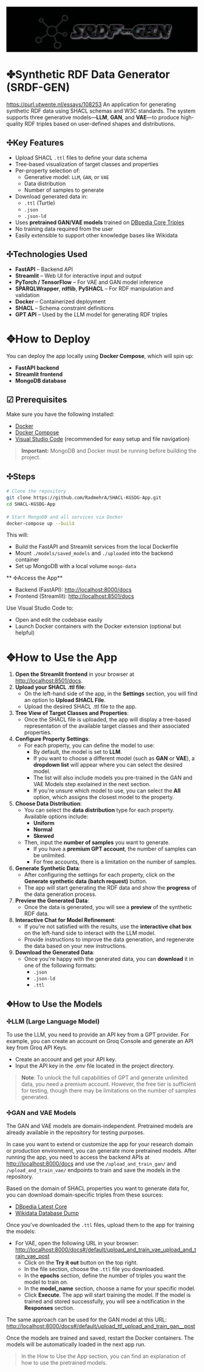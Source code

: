![App Screenshot](image.jpg)
# ✤Synthetic RDF Data Generator (SRDF-GEN)
https://purl.utwente.nl/essays/108253
An application for generating synthetic RDF data using SHACL schemas and W3C standards. 
The system supports three generative models—**LLM**, **GAN**, and **VAE**—to produce high-quality RDF triples based on user-defined shapes and distributions.

## ✣Key Features

- Upload SHACL `.ttl` files to define your data schema
- Tree-based visualization of target classes and properties
- Per-property selection of:
  - Generative model: `LLM`, `GAN`, or `VAE`
  - Data distribution
  - Number of samples to generate
- Download generated data in:
  - `.ttl` (Turtle)
  - `.json`
  - `.json-ld`
- Uses **pretrained GAN/VAE models** trained on [DBpedia Core Triples](https://databus.dbpedia.org/dbpedia/collections/latest-core)
- No training data required from the user
- Easily extensible to support other knowledge bases like Wikidata

## ✣Technologies Used

- **FastAPI** – Backend API
- **Streamlit** – Web UI for interactive input and output
- **PyTorch / TensorFlow** – For VAE and GAN model inference
- **SPARQLWrapper**, **rdflib**, **PySHACL** – For RDF manipulation and validation
- **Docker** – Containerized deployment
- **SHACL** – Schema constraint definitions
- **GPT API** – Used by the LLM model for generating RDF triples

# ✥How to Deploy

You can deploy the app locally using **Docker Compose**, which will spin up:

- **FastAPI backend**
- **Streamlit frontend**
- **MongoDB database**

## ☑︎ Prerequisites

Make sure you have the following installed:

- [Docker](https://docs.docker.com/get-docker/)
- [Docker Compose](https://docs.docker.com/compose/install/)
- [Visual Studio Code](https://code.visualstudio.com/) (recommended for easy setup and file navigation)

> **Important:** MongoDB and Docker must be running before building the project.

## ✣Steps

```bash
# Clone the repository
git clone https://github.com/RadmehrA/SHACL-KGSDG-App.git
cd SHACL-KGSDG-App

# Start MongoDB and all services via Docker
docker-compose up --build
```

This will:

- Build the FastAPI and Streamlit services from the local Dockerfile
- Mount `./models/saved_models` and `./uploaded` into the backend container
- Set up MongoDB with a local volume `mongo-data`

** ✣Access the App**
- Backend (FastAPI): [http://localhost:8000/docs](http://localhost:8000/docs)
- Frontend (Streamlit): [http://localhost:8501/docs](http://localhost:8501/docs)

Use Visual Studio Code to:

- Open and edit the codebase easily
- Launch Docker containers with the Docker extension (optional but helpful)

# ✥How to Use the App

1. **Open the Streamlit frontend** in your browser at [http://localhost:8501/docs](http://localhost:8501/docs).
2. **Upload your SHACL .ttl file**:
   - On the left-hand side of the app, in the **Settings** section, you will find an option to **Upload SHACL File**.
   - Upload the desired SHACL .ttl file to the app.
3. **Tree View of Target Classes and Properties**:
   - Once the SHACL file is uploaded, the app will display a tree-based representation of the available target classes and their associated properties.
4. **Configure Property Settings**:
   - For each property, you can define the model to use:
     - By default, the model is set to **LLM**.
     - If you want to choose a different model (such as **GAN** or **VAE**), a **dropdown list** will appear where you can select the desired model.
     - The list will also include models you pre-trained in the GAN and VAE Models step exolained in the next section.
     - If you're unsure which model to use, you can select the **All** option, which assigns the closest model to the property.
5. **Choose Data Distribution**:
   - You can select the **data distribution** type for each property. Available options include:
     - **Uniform**
     - **Normal**
     - **Skewed**
   - Then, input the **number of samples** you want to generate. 
     - If you have a **premium GPT account**, the number of samples can be unlimited. 
     - For free accounts, there is a limitation on the number of samples.
6. **Generate Synthetic Data**:
   - After configuring the settings for each property, click on the **Generate synthetic data (batch request)** button.
   - The app will start generating the RDF data and show the **progress** of the data generation process.
7. **Preview the Generated Data**:
   - Once the data is generated, you will see a **preview** of the synthetic RDF data.
8. **Interactive Chat for Model Refinement**:
   - If you're not satisfied with the results, use the **interactive chat box** on the left-hand side to interact with the LLM model.
   - Provide instructions to improve the data generation, and regenerate the data based on your new instructions.
9. **Download the Generated Data**:
   - Once you're happy with the generated data, you can **download** it in one of the following formats:
     - `.json`
     - `.json-ld`
     - `.ttl`

## ✥How to Use the Models

### ✣LLM (Large Language Model)

To use the LLM, you need to provide an API key from a GPT provider. For example, you can create an account on Groq Console and generate an API key from Groq API Keys.

- Create an account and get your API key.
- Input the API key in the .env file located in the project directory.

> **Note**: To unlock the full capabilities of GPT and generate unlimited data, you need a premium account. However, the free tier is sufficient for testing, though there may be limitations on the number of samples generated.

### ✣GAN and VAE Models

The GAN and VAE models are domain-independent. Pretrained models are already available in the repository for testing purposes.

In case you want to extend or customize the app for your research domain or production environment, you can generate more pretrained models. After running the app, you need to access the backend APIs at [http://localhost:8000/docs](http://localhost:8000/docs) and use the `/upload_and_train_gan/` and `/upload_and_train_vae/` endpoints to train and save the models in the repository.

Based on the domain of SHACL properties you want to generate data for, you can download domain-specific triples from these sources:

- [DBpedia Latest Core](https://databus.dbpedia.org/dbpedia/collections/latest-core)
- [Wikidata Database Dump](https://www.wikidata.org/wiki/Wikidata:Database_download)

Once you've downloaded the `.ttl` files, upload them to the app for training the models:

- For VAE, open the following URL in your browser: [http://localhost:8000/docs#/default/upload_and_train_vae_upload_and_train_vae_post](http://localhost:8000/docs#/default/upload_and_train_vae_upload_and_train_vae_post)
  - Click on the **Try it out** button on the top right.
  - In the file section, choose the `.ttl` file you downloaded.
  - In the **epochs** section, define the number of triples you want the model to train on.
  - In the **model_name** section, choose a name for your specific model.
  - Click **Execute**. The app will start training the model. If the model is trained and stored successfully, you will see a notification in the **Responses** section.

The same approach can be used for the GAN model at this URL: [http://localhost:8000/docs#/default/upload_ttl_upload_and_train_gan__post](http://localhost:8000/docs#/default/upload_ttl_upload_and_train_gan__post)

Once the models are trained and saved, restart the Docker containers. The models will be automatically loaded in the next app run.

> In the How to Use the App section, you can find an explanation of how to use the pretrained models.
